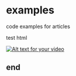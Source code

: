 # examples
code examples for articles

<p>test html</p>



[![Alt text for your video](https://img.youtube.com/vi/T-D1KVIuvjA/0.jpg)](https://channel9.msdn.com/Shows/Azure-Friday/Azure-IoT-Hub/player)

<h2>end</h2>

